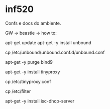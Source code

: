 # inf520

Confs e docs do ambiente.

GW -> beastie -> how to:

apt-get update
apt-get -y install unbound

cp /etc/unbound/unbound.conf.d/unbound.conf

apt-get -y purge bind9

apt-get -y install tinyproxy

cp /etc/tinyproxy.conf

cp /etc/filter

apt-get -y install isc-dhcp-server
